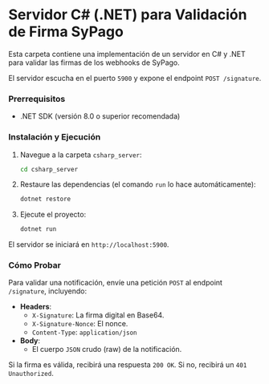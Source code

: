 # Servidor C# (.NET) para Validación de Firma SyPago

Esta carpeta contiene una implementación de un servidor en C# y .NET para validar las firmas de los webhooks de SyPago.

El servidor escucha en el puerto `5900` y expone el endpoint `POST /signature`.

### Prerrequisitos

- .NET SDK (versión 8.0 o superior recomendada)

### Instalación y Ejecución

1.  Navegue a la carpeta `csharp_server`:
    ```bash
    cd csharp_server
    ```
2.  Restaure las dependencias (el comando `run` lo hace automáticamente):
    ```bash
    dotnet restore
    ```
3.  Ejecute el proyecto:
    ```bash
    dotnet run
    ```

El servidor se iniciará en `http://localhost:5900`.

### Cómo Probar

Para validar una notificación, envíe una petición `POST` al endpoint `/signature`, incluyendo:

- **Headers**:
    - `X-Signature`: La firma digital en Base64.
    - `X-Signature-Nonce`: El nonce.
    - `Content-Type`: `application/json`
- **Body**:
    - El cuerpo `JSON` crudo (raw) de la notificación.

Si la firma es válida, recibirá una respuesta `200 OK`. Si no, recibirá un `401 Unauthorized`. 